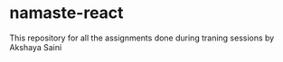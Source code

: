 # namaste-react

This repository for all the assignments done during traning sessions by Akshaya Saini
